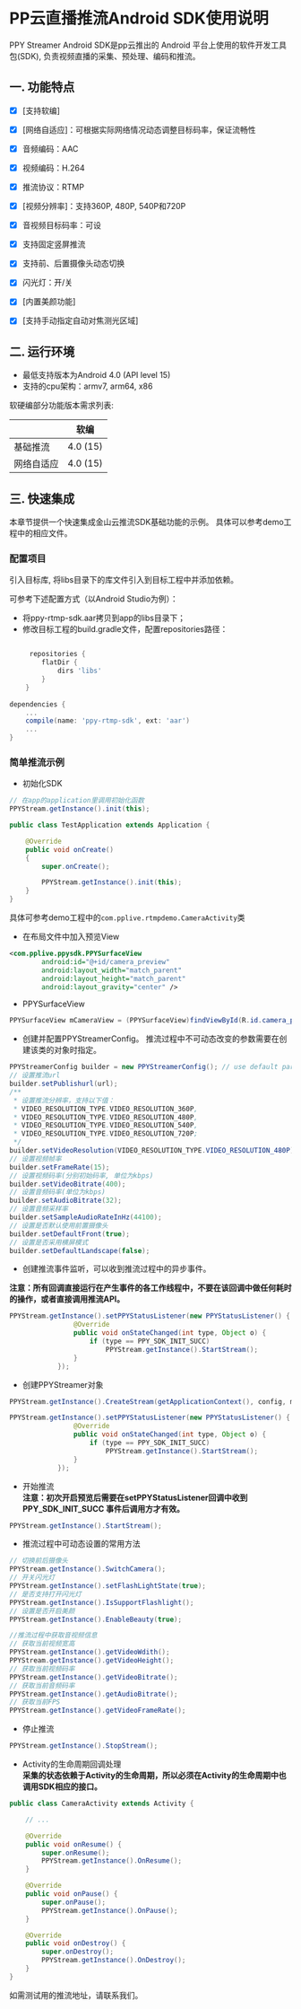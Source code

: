 # PP云直播推流Android SDK使用说明

PPY Streamer Android SDK是pp云推出的 Android 平台上使用的软件开发工具包(SDK), 负责视频直播的采集、预处理、编码和推流。  
## 一. 功能特点

* [x] [支持软编]
* [x] [网络自适应]：可根据实际网络情况动态调整目标码率，保证流畅性
* [x] 音频编码：AAC
* [x] 视频编码：H.264
* [x] 推流协议：RTMP
* [x] [视频分辨率]：支持360P, 480P, 540P和720P
* [x] 音视频目标码率：可设
* [x] 支持固定竖屏推流
* [x] 支持前、后置摄像头动态切换
* [x] 闪光灯：开/关
* [x] [内置美颜功能]
* [x] [支持手动指定自动对焦测光区域]


## 二. 运行环境

* 最低支持版本为Android 4.0 (API level 15)
* 支持的cpu架构：armv7, arm64, x86

软硬编部分功能版本需求列表:

|           |软编       |
|-----------|-----------|
|基础推流   |4.0 (15)   |
|网络自适应 |4.0 (15)   |
  
## 三. 快速集成

本章节提供一个快速集成金山云推流SDK基础功能的示例。
具体可以参考demo工程中的相应文件。

### 配置项目

引入目标库, 将libs目录下的库文件引入到目标工程中并添加依赖。

可参考下述配置方式（以Android Studio为例）：
- 将ppy-rtmp-sdk.aar拷贝到app的libs目录下；
- 修改目标工程的build.gradle文件，配置repositories路径：
````gradle

     repositories {
        flatDir {
            dirs 'libs'
        }
    }
    
dependencies {
    ...
    compile(name: 'ppy-rtmp-sdk', ext: 'aar')
    ...
}
````

### 简单推流示例

- 初始化SDK 
````java
// 在app的application里调用初始化函数
PPYStream.getInstance().init(this);
````
````java
public class TestApplication extends Application {

    @Override
    public void onCreate()
    {
        super.onCreate();

        PPYStream.getInstance().init(this);
    }
}
````

具体可参考demo工程中的`com.pplive.rtmpdemo.CameraActivity`类

- 在布局文件中加入预览View
````xml
<com.pplive.ppysdk.PPYSurfaceView
        android:id="@+id/camera_preview"
        android:layout_width="match_parent"
        android:layout_height="match_parent"
        android:layout_gravity="center" />
````
- PPYSurfaceView
````java
PPYSurfaceView mCameraView = (PPYSurfaceView)findViewById(R.id.camera_preview);
````

- 创建并配置PPYStreamerConfig。
推流过程中不可动态改变的参数需要在创建该类的对象时指定。
````java
PPYStreamerConfig builder = new PPYStreamerConfig(); // use default param
// 设置推流url
builder.setPublishurl(url);
/**
 * 设置推流分辨率，支持以下值：
 * VIDEO_RESOLUTION_TYPE.VIDEO_RESOLUTION_360P,
 * VIDEO_RESOLUTION_TYPE.VIDEO_RESOLUTION_480P,
 * VIDEO_RESOLUTION_TYPE.VIDEO_RESOLUTION_540P,
 * VIDEO_RESOLUTION_TYPE.VIDEO_RESOLUTION_720P;
 */
builder.setVideoResolution(VIDEO_RESOLUTION_TYPE.VIDEO_RESOLUTION_480P);
// 设置视频帧率
builder.setFrameRate(15);
// 设置视频码率(分别初始码率, 单位为kbps)
builder.setVideoBitrate(400);
// 设置音频码率(单位为kbps)
builder.setAudioBitrate(32);
// 设置音频采样率
builder.setSampleAudioRateInHz(44100);
// 设置是否默认使用前置摄像头
builder.setDefaultFront(true);
// 设置是否采用横屏模式
builder.setDefaultLandscape(false);


````
- 创建推流事件监听，可以收到推流过程中的异步事件。

**注意：所有回调直接运行在产生事件的各工作线程中，不要在该回调中做任何耗时的操作，或者直接调用推流API。**
````java
PPYStream.getInstance().setPPYStatusListener(new PPYStatusListener() {
                @Override
                public void onStateChanged(int type, Object o) {
                    if (type == PPY_SDK_INIT_SUCC)
                        PPYStream.getInstance().StartStream();
                }
            });

````
- 创建PPYStreamer对象
````java
PPYStream.getInstance().CreateStream(getApplicationContext(), config, mCameraView);

PPYStream.getInstance().setPPYStatusListener(new PPYStatusListener() {
                @Override
                public void onStateChanged(int type, Object o) {
                    if (type == PPY_SDK_INIT_SUCC)
                        PPYStream.getInstance().StartStream();
                }
            });
````
- 开始推流  
**注意：初次开启预览后需要在setPPYStatusListener回调中收到PPY_SDK_INIT_SUCC
事件后调用方才有效。**
````java
PPYStream.getInstance().StartStream();
````
- 推流过程中可动态设置的常用方法
````java
// 切换前后摄像头
PPYStream.getInstance().SwitchCamera();
// 开关闪光灯
PPYStream.getInstance().setFlashLightState(true);
// 是否支持打开闪光灯
PPYStream.getInstance().IsSupportFlashlight();
// 设置是否开启美颜
PPYStream.getInstance().EnableBeauty(true);

//推流过程中获取音视频信息
// 获取当前视频宽高
PPYStream.getInstance().getVideoWdith();
PPYStream.getInstance().getVideoHeight();
// 获取当前视频码率
PPYStream.getInstance().getVideoBitrate();
// 获取当前音频码率
PPYStream.getInstance().getAudioBitrate();
// 获取当前FPS
PPYStream.getInstance().getVideoFrameRate();
````
- 停止推流
````java
PPYStream.getInstance().StopStream();
````
- Activity的生命周期回调处理  
**采集的状态依赖于Activity的生命周期，所以必须在Activity的生命周期中也调用SDK相应的接口。**
```java
public class CameraActivity extends Activity {

    // ...

    @Override
    public void onResume() {
        super.onResume();
        PPYStream.getInstance().OnResume();
    }

    @Override
    public void onPause() {
        super.onPause();
        PPYStream.getInstance().OnPause();
    }

    @Override
    public void onDestroy() {
        super.onDestroy();
        PPYStream.getInstance().OnDestroy();
    }
}
```
如需测试用的推流地址，请联系我们。